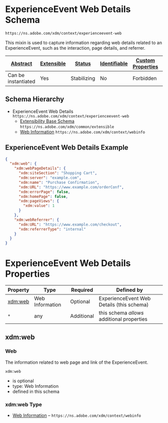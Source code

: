 
# ExperienceEvent Web Details Schema

```
https://ns.adobe.com/xdm/context/experienceevent-web
```

This mixin is used to capture information regarding web details related to an ExperienceEvent, such as the interaction, page details, and referrer.

| [Abstract](../../abstract.md) | [Extensible](../../extensions.md) | [Status](../../status.md) | [Identifiable](../../id.md) | [Custom Properties](../../extensions.md) | [Additional Properties](../../extensions.md) | Defined In |
|-------------------------------|-----------------------------------|---------------------------|-----------------------------|------------------------------------------|----------------------------------------------|------------|
| Can be instantiated | Yes | Stabilizing | No | Forbidden | Permitted | [context/experienceevent-web.schema.json](context/experienceevent-web.schema.json) |
## Schema Hierarchy

* ExperienceEvent Web Details `https://ns.adobe.com/xdm/context/experienceevent-web`
  * [Extensibility Base Schema](../common/extensible.schema.md) `https://ns.adobe.com/xdm/common/extensible`
  * [Web Information](webinfo.schema.md) `https://ns.adobe.com/xdm/context/webinfo`


## ExperienceEvent Web Details Example
```json
{
  "xdm:web": {
    "xdm:webPageDetails": {
      "xdm:siteSection": "Shopping Cart",
      "xdm:server": "example.com",
      "xdm:name": "Purchase Confirmation",
      "xdm:URL": "https://www.example.com/orderConf",
      "xdm:errorPage": false,
      "xdm:homePage": false,
      "xdm:pageViews": {
        "xdm:value": 1
      }
    },
    "xdm:webReferrer": {
      "xdm:URL": "https://www.example.com/checkout",
      "xdm:referrerType": "internal"
    }
  }
}
```

# ExperienceEvent Web Details Properties

| Property | Type | Required | Defined by |
|----------|------|----------|------------|
| [xdm:web](#xdmweb) | Web Information | Optional | ExperienceEvent Web Details (this schema) |
| `*` | any | Additional | this schema *allows* additional properties |

## xdm:web
### Web

The information related to web page and link of the ExperienceEvent.

`xdm:web`
* is optional
* type: Web Information
* defined in this schema

### xdm:web Type


* [Web Information](webinfo.schema.md) – `https://ns.adobe.com/xdm/context/webinfo`




